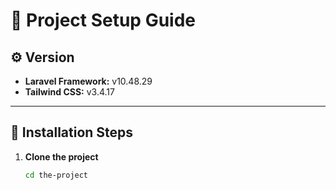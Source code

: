 # 🚀 Project Setup Guide

## ⚙️ Version
- **Laravel Framework:** v10.48.29  
- **Tailwind CSS:** v3.4.17  

---

## 🧩 Installation Steps

1. **Clone the project**
   ```bash
   cd the-project

